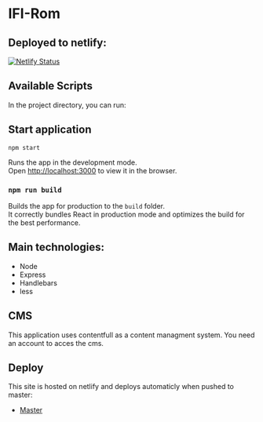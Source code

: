 # IFI-Rom
## Deployed to netlify:

[![Netlify Status](https://api.netlify.com/api/v1/badges/e4e462fb-cd0d-4ec5-9ace-311fec629f5e/deploy-status)](https://app.netlify.com/sites/ifi-rom/deploys)

## Available Scripts

In the project directory, you can run:

## Start application

`npm start`

Runs the app in the development mode.<br />
Open [http://localhost:3000](http://localhost:3000) to view it in the browser.

### `npm run build`

Builds the app for production to the `build` folder.<br />
It correctly bundles React in production mode and optimizes the build for the best performance.

## Main technologies:

-   Node
-   Express
-   Handlebars
-   less
## CMS
This application uses contentfull as a content managment system. You need an account to acces the cms.
## Deploy
This site is hosted on netlify and deploys automaticly when pushed to master:
-   [Master](https://www.ifirom.no/)
